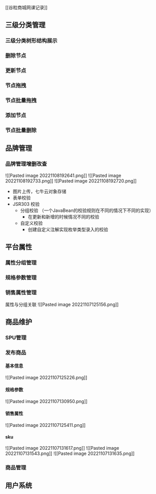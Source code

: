 [[谷粒商城网课记录]]
## 三级分类管理
### 三级分类树形结构展示
### 删除节点
### 更新节点
### 节点拖拽
### 节点批量拖拽
### 添加节点
### 节点批量删除
## 品牌管理
### 品牌管理增删改查
![[Pasted image 20221108192641.png]]
![[Pasted image 20221108192733.png]]
![[Pasted image 20221108192720.png]]
- 图片上传，七牛云对象存储
- 表单校验
- JSR303 校验
	- 分组校验 （一个JavaBean的校验规则在不同的情况下不同的实现）
		- 在更新和新增的时候情况不同的校验
	- 自定义校验
		- 创建自定义注解实现枚举类型录入的校验
##  平台属性
### 属性分组管理
### 规格参数管理
### 销售属性管理
属性与分组关联
![[Pasted image 20221107125156.png]]
## 商品维护
### SPU管理
### 发布商品
#### 基本信息
![[Pasted image 20221107125226.png]]
#### 规格参数
![[Pasted image 20221107130950.png]]
#### 销售属性
![[Pasted image 20221107125411.png]]
#### sku
![[Pasted image 20221107131617.png]]
![[Pasted image 20221107131543.png]]
![[Pasted image 20221107131635.png]]
### 商品管理
## 用户系统
